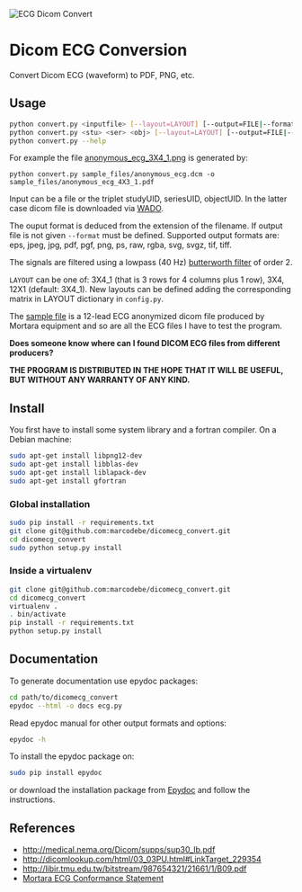 [logo]: https://raw.github.com/marcodebe/dicomecg_convert/master/images/logo.png
![ECG Dicom Convert][logo]

# Dicom ECG Conversion
Convert Dicom ECG (waveform) to PDF, PNG, etc.

Usage
-----
```bash
python convert.py <inputfile> [--layout=LAYOUT] [--output=FILE|--format=FMT]
python convert.py <stu> <ser> <obj> [--layout=LAYOUT] [--output=FILE|--format=FMT]
python convert.py --help
```
For example the file [anonymous\_ecg\_3X4\_1.png](https://github.com/marcodebe/dicomecg_convert/blob/master/sample_files/anonymous_ecg_3X4_1.png)
is generated by:
```
python convert.py sample_files/anonymous_ecg.dcm -o sample_files/anonymous_ecg_4X3_1.pdf
```

Input can be a file or the triplet studyUID, seriesUID, objectUID. In the latter
case dicom file is downloaded via [WADO](http://medical.nema.org/Dicom/2011/11_18pu.pdf).

The ouput format is deduced from the extension of the filename.
If output file is not given `--format` must be defined.
Supported output formats are: eps, jpeg, jpg, pdf, pgf, png, ps, raw, rgba, svg, svgz, tif, tiff.

The signals are filtered using a lowpass (40 Hz) [butterworth filter](http://en.wikipedia.org/wiki/Butterworth_filter) of order 2.

`LAYOUT` can be one of: 3X4\_1 (that is 3 rows for 4 columns plus 1 row), 3X4, 12X1 (default: 3X4_1).
New layouts can be defined adding the corresponding matrix in LAYOUT dictionary in `config.py`.

The [sample file](https://github.com/marcodebe/dicomecg_convert/blob/master/sample_files/anonymous_ecg.dcm) is a 12-lead ECG anonymized dicom file produced
by Mortara equipment and so are all the ECG files I have to test the program.

**Does someone know where can I found DICOM ECG files from different producers?**

**THE PROGRAM IS DISTRIBUTED IN THE HOPE THAT IT WILL BE USEFUL, BUT WITHOUT ANY WARRANTY OF ANY KIND.**

## Install
You first have to install some system library and a fortran compiler.
On a Debian machine:
```bash
sudo apt-get install libpng12-dev
sudo apt-get install libblas-dev
sudo apt-get install liblapack-dev 
sudo apt-get install gfortran
```

### Global installation
```bash
sudo pip install -r requirements.txt
git clone git@github.com:marcodebe/dicomecg_convert.git
cd dicomecg_convert
sudo python setup.py install
```

### Inside a virtualenv
```bash
git clone git@github.com:marcodebe/dicomecg_convert.git
cd dicomecg_convert
virtualenv .
. bin/activate
pip install -r requirements.txt
python setup.py install
```

## Documentation
To generate documentation use epydoc packages:
```bash
cd path/to/dicomecg_convert
epydoc --html -o docs ecg.py
```
Read epydoc manual for other output formats and options:
```bash
epydoc -h
```
To install the epydoc package on:
```bash
sudo pip install epydoc
```
or download the installation package from [Epydoc](http://epydoc.sourceforge.net/) and follow the instructions.

## References
 * http://medical.nema.org/Dicom/supps/sup30_lb.pdf
 * http://dicomlookup.com/html/03_03PU.html#LinkTarget_229354
 * http://libir.tmu.edu.tw/bitstream/987654321/21661/1/B09.pdf
 * [Mortara ECG Conformance Statement](http://www.mortara.com/fileadmin/user_upload/global/Products/Healthcare/DICOM/ELI%20Electrocardiographs%20DICOM%20Conformance%20Statement.pdf)
